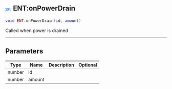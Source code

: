 ## ![server](.gitbook/assets/server.png) ENT:onPowerDrain


```lua
void ENT:onPowerDrain(id, amount)
```

Called when power is drained


------
## Parameters

| Type   | Name | Description              | Optional |
| ------ | ---- | ------------------------ | -------: |
| number | id |  |  |
| number | amount |  |  |


